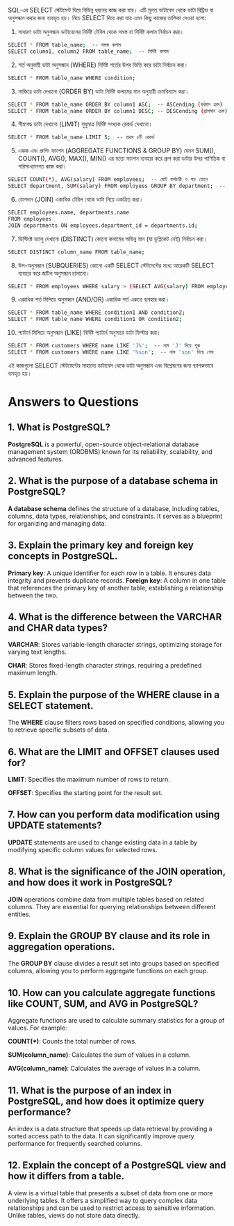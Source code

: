 SQL-এর SELECT স্টেটমেন্ট দিয়ে বিভিন্ন ধরনের কাজ করা যায়। এটি মূলত ডাটাবেস থেকে ডাটা রিট্রিভ বা অনুসন্ধান করার জন্য ব্যবহৃত হয়। নিচে SELECT দিয়ে করা যায় এমন কিছু কাজের তালিকা দেওয়া হলো:

1. সাধারণ ডাটা অনুসন্ধান
ডাটাবেসের নির্দিষ্ট টেবিল থেকে সমস্ত বা নির্দিষ্ট কলাম নির্বাচন করা।


```bash
SELECT * FROM table_name;  -- সমস্ত কলাম
SELECT column1, column2 FROM table_name;  -- নির্দিষ্ট কলাম
```
2. শর্ত অনুযায়ী ডাটা অনুসন্ধান (WHERE)
নির্দিষ্ট শর্তের উপর ভিত্তি করে ডাটা নির্বাচন করা।


```bash
SELECT * FROM table_name WHERE condition;
```
3. সাজিয়ে ডাটা দেখানো (ORDER BY)
ডাটা নির্দিষ্ট কলামের মান অনুযায়ী ক্রমবিন্যাস করা।
```bash
SELECT * FROM table_name ORDER BY column1 ASC;  -- ASCending (বর্ধমান ক্রম)
SELECT * FROM table_name ORDER BY column1 DESC; -- DESCending (হ্রাসমান ক্রম)
```
4. সীমাবদ্ধ ডাটা দেখানো (LIMIT)
শুধুমাত্র নির্দিষ্ট সংখ্যক রেকর্ড দেখানো।
```bash
SELECT * FROM table_name LIMIT 5;  -- প্রথম ৫টি রেকর্ড
```
5. একক এবং গ্রুপিং ফাংশন (AGGREGATE FUNCTIONS & GROUP BY)
যেমন SUM(), COUNT(), AVG(), MAX(), MIN() এর মতো ফাংশন ব্যবহার করে গ্রুপ করা ডাটার উপর গাণিতিক বা পরিসংখ্যানগত কাজ করা।
```bash
SELECT COUNT(*), AVG(salary) FROM employees;  -- মোট কর্মচারী ও গড় বেতন
SELECT department, SUM(salary) FROM employees GROUP BY department;  -- বিভাগ অনুসারে মোট বেতন
```
6. যোগদান (JOIN)
একাধিক টেবিল থেকে ডাটা নিয়ে একত্রিত করা।

```bash
SELECT employees.name, departments.name
FROM employees
JOIN departments ON employees.department_id = departments.id;
```
7. ডিস্টিংক্ট ভ্যালু দেখানো (DISTINCT)
কোনো কলামের অভিন্ন মান (যা ডুপ্লিকেট নেই) নির্বাচন করা।

```bash
SELECT DISTINCT column_name FROM table_name;
```
8. উপ-অনুসন্ধান (SUBQUERIES)
কোনো একটি SELECT স্টেটমেন্টের মধ্যে আরেকটি SELECT ব্যবহার করে জটিল অনুসন্ধান চালানো।
```bash
SELECT * FROM employees WHERE salary > (SELECT AVG(salary) FROM employees);
```
9. একাধিক শর্ত মিলিয়ে অনুসন্ধান (AND/OR)
একাধিক শর্ত একত্রে ব্যবহার করা।
```bash
SELECT * FROM table_name WHERE condition1 AND condition2;
SELECT * FROM table_name WHERE condition1 OR condition2;
```
10. প্যাটার্ন মিলিয়ে অনুসন্ধান (LIKE)
নির্দিষ্ট প্যাটার্ন অনুসারে ডাটা ফিল্টার করা।
```bash
SELECT * FROM customers WHERE name LIKE 'J%';  -- নাম 'J' দিয়ে শুরু
SELECT * FROM customers WHERE name LIKE '%son';  -- নাম 'son' দিয়ে শেষ
```
এই কাজগুলো SELECT স্টেটমেন্টের সাহায্যে ডাটাবেস থেকে ডাটা অনুসন্ধান এবং বিশ্লেষণের জন্য ব্যাপকভাবে ব্যবহৃত হয়।



# Answers to Questions
## 1. What is PostgreSQL?
**PostgreSQL** is a powerful, open-source object-relational database management system (ORDBMS) known for its reliability, scalability, and advanced features.

## 2. What is the purpose of a database schema in PostgreSQL?
**A database schema** defines the structure of a database, including tables, columns, data types, relationships, and constraints. It serves as a blueprint for organizing and managing data.

## 3. Explain the primary key and foreign key concepts in PostgreSQL.

**Primary key**: A unique identifier for each row in a table. It ensures data integrity and prevents duplicate records.
**Foreign key**: A column in one table that references the primary key of another table, establishing a relationship between the two.
## 4. What is the difference between the VARCHAR and CHAR data types?

**VARCHAR**: Stores variable-length character strings, optimizing storage for varying text lengths.

**CHAR**: Stores fixed-length character strings, requiring a predefined maximum length.
## 5. Explain the purpose of the WHERE clause in a SELECT statement.
The **WHERE** clause filters rows based on specified conditions, allowing you to retrieve specific subsets of data.

## 6. What are the LIMIT and OFFSET clauses used for?

**LIMIT**: Specifies the maximum number of rows to return.

**OFFSET**: Specifies the starting point for the result set.
## 7. How can you perform data modification using UPDATE statements?
**UPDATE** statements are used to change existing data in a table by modifying specific column values for selected rows.

## 8. What is the significance of the JOIN operation, and how does it work in PostgreSQL?
**JOIN** operations combine data from multiple tables based on related columns. They are essential for querying relationships between different entities.

## 9. Explain the GROUP BY clause and its role in aggregation operations.
The **GROUP BY** clause divides a result set into groups based on specified columns, allowing you to perform aggregate functions on each group.

## 10. How can you calculate aggregate functions like COUNT, SUM, and AVG in PostgreSQL?
Aggregate functions are used to calculate summary statistics for a group of values. For example:

**COUNT(*)**: Counts the total number of rows.

**SUM(column_name)**: Calculates the sum of values in a column.

**AVG(column_name)**: Calculates the average of values in a column.
## 11. What is the purpose of an index in PostgreSQL, and how does it optimize query performance?
An index is a data structure that speeds up data retrieval by providing a sorted access path to the data. It can significantly improve query performance for frequently searched columns.

## 12. Explain the concept of a PostgreSQL view and how it differs from a table.
A view is a virtual table that presents a subset of data from one or more underlying tables. It offers a simplified way to query complex data relationships and can be used to restrict access to sensitive information. Unlike tables, views do not store data directly.


